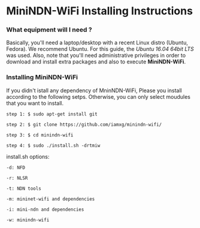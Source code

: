 MiniNDN-WiFi Installing Instructions
================================

### What equipment will I need ?

Basically, you'll need a laptop/desktop with a recent Linux distro (Ubuntu, Fedora).
We recommend Ubuntu. For this guide, the _Ubuntu 16.04 64bit LTS_ was used.
Also, note that you'll need administrative privileges in order to download and install
extra packages and also to execute **MiniNDN-WiFi**.

### Installing **MiniNDN-WiFi**

If you didn't istall any dependency of MninNDN-WiFi, Please you install according to the following setps. Otherwise, you can only select moudules that you want to install.

    step 1: $ sudo apt-get install git
    
    step 2: $ git clone https://github.com/iamxg/minindn-wifi/
 
    step 3: $ cd minindn-wifi
    
    step 4: $ sudo ./install.sh -drtmiw
install.sh options:

    -d: NFD
    
    -r: NLSR
    
    -t: NDN tools
    
    -m: mininet-wifi and dependencies
    
    -i: mini-ndn and dependencies
    
    -w: minindn-wifi
    
